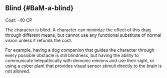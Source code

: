 ## Blind {#BaM-a-blind}

*Cost*: -40 CP

The character is blind. A character can minimize the effect
of this drag through different means, but cannot use any functional
substitute of normal vision unless it refunds the cost.

For example,
having a dog companion that guides the character through every
possible obstacle is still blindness, but having the ability to
communicate telepathically with demonic minions and use their
sight, or using a cyber plant that provides visual sensor stimuli
directly to the brain is not allowed.
